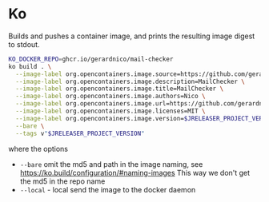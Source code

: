 # Ko


Builds and pushes a container image, and prints the resulting image digest to stdout.


```bash
KO_DOCKER_REPO=ghcr.io/gerardnico/mail-checker
ko build . \
  --image-label org.opencontainers.image.source=https://github.com/gerardnico/mail-checker \
  --image-label org.opencontainers.image.description=MailChecker \
  --image-label org.opencontainers.image.title=MailChecker \
  --image-label org.opencontainers.image.authors=Nico \
  --image-label org.opencontainers.image.url=https://github.com/gerardnico/mail-checker \
  --image-label org.opencontainers.image.licenses=MIT \
  --image-label org.opencontainers.image.version=$JRELEASER_PROJECT_VERSION \
  --bare \
  --tags v"$JRELEASER_PROJECT_VERSION"
```
where the options
* `--bare` omit the md5 and path in the image naming, see https://ko.build/configuration/#naming-images This way we don't get the md5 in the repo name
* `--local` - local send the image to the docker daemon
